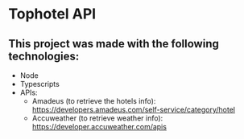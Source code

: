 # Tophotel API

## This project was made with the following technologies:

- Node
- Typescripts
- APIs:
  * Amadeus (to retrieve the hotels info): https://developers.amadeus.com/self-service/category/hotel
  * Accuweather (to retrieve weather info): https://developer.accuweather.com/apis
